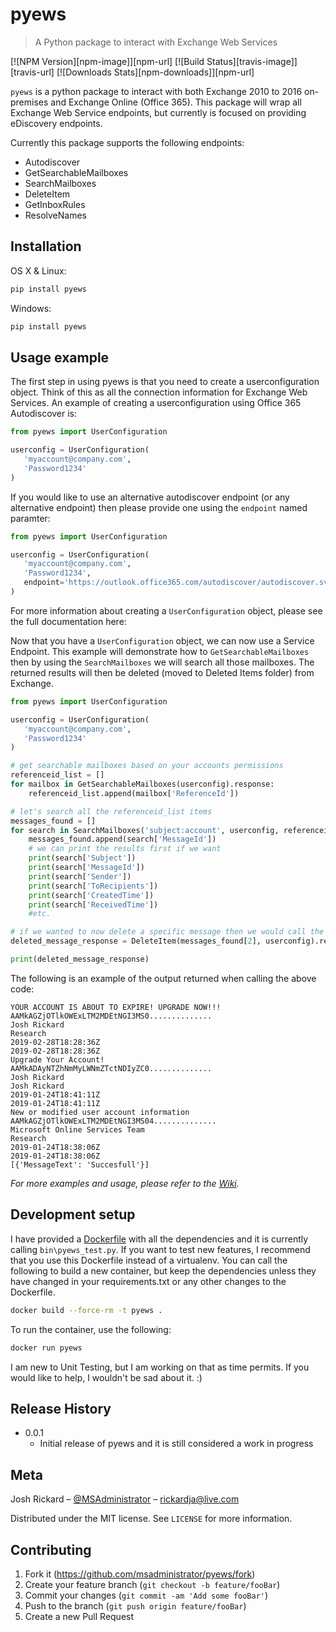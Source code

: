 # pyews
> A Python package to interact with Exchange Web Services

[![NPM Version][npm-image]][npm-url]
[![Build Status][travis-image]][travis-url]
[![Downloads Stats][npm-downloads]][npm-url]

`pyews` is a python package to interact with both Exchange 2010 to 2016 on-premises and Exchange Online (Office 365).  This package will wrap all Exchange Web Service endpoints, but currently is focused on providing eDiscovery endpoints. 

Currently this package supports the following endpoints:

* Autodiscover
* GetSearchableMailboxes
* SearchMailboxes
* DeleteItem
* GetInboxRules
* ResolveNames

## Installation

OS X & Linux:

```sh
pip install pyews
```

Windows:

```sh
pip install pyews
```

## Usage example

The first step in using pyews is that you need to create a userconfiguration object.  Think of this as all the connection information for Exchange Web Services.  An example of creating a userconfiguration using Office 365 Autodiscover is:

```python
from pyews import UserConfiguration

userconfig = UserConfiguration(
   'myaccount@company.com',
   'Password1234'
)
```

If you would like to use an alternative autodiscover endpoint (or any alternative endpoint) then please provide one using the `endpoint` named paramter:

```python
from pyews import UserConfiguration

userconfig = UserConfiguration(
   'myaccount@company.com',
   'Password1234',
   endpoint='https://outlook.office365.com/autodiscover/autodiscover.svc'
)
```

For more information about creating a `UserConfiguration` object, please see the full documentation here:

Now that you have a `UserConfiguration` object, we can now use a Service Endpoint.  This example will demonstrate how to `GetSearchableMailboxes` then by using the `SearchMailboxes` we will search all those mailboxes.  The returned results will then be deleted (moved to Deleted Items folder) from Exchange.

```python
from pyews import UserConfiguration

userconfig = UserConfiguration(
   'myaccount@company.com',
   'Password1234'
)

# get searchable mailboxes based on your accounts permissions
referenceid_list = []
for mailbox in GetSearchableMailboxes(userconfig).response:
    referenceid_list.append(mailbox['ReferenceId'])

# let's search all the referenceid_list items
messages_found = []
for search in SearchMailboxes('subject:account', userconfig, referenceid_list).response:
    messages_found.append(search['MessageId'])
    # we can print the results first if we want
    print(search['Subject'])
    print(search['MessageId'])
    print(search['Sender'])
    print(search['ToRecipients'])
    print(search['CreatedTime'])
    print(search['ReceivedTime'])
    #etc.

# if we wanted to now delete a specific message then we would call the DeleteItem class like this but we can also pass in the entire messages_found list
deleted_message_response = DeleteItem(messages_found[2], userconfig).response

print(deleted_message_response)
```

The following is an example of the output returned when calling the above code:

```output
YOUR ACCOUNT IS ABOUT TO EXPIRE! UPGRADE NOW!!!
AAMkAGZjOTlkOWExLTM2MDEtNGI3MS0..............
Josh Rickard
Research
2019-02-28T18:28:36Z
2019-02-28T18:28:36Z
Upgrade Your Account!
AAMkADAyNTZhNmMyLWNmZTctNDIyZC0..............
Josh Rickard
Josh Rickard
2019-01-24T18:41:11Z
2019-01-24T18:41:11Z
New or modified user account information
AAMkAGZjOTlkOWExLTM2MDEtNGI3MS04..............
Microsoft Online Services Team
Research
2019-01-24T18:38:06Z
2019-01-24T18:38:06Z
[{'MessageText': 'Succesfull'}]
```

_For more examples and usage, please refer to the [Wiki][wiki]._

## Development setup

I have provided a [Dockerfile](Dockerfile) with all the dependencies and it is currently calling `bin\pyews_test.py`.  If you want to test new features, I recommend that you use this Dockerfile instead of a virtualenv.  You can call the following to build a new container, but keep the dependencies unless they have changed in your requirements.txt or any other changes to the Dockerfile.

```sh
docker build --force-rm -t pyews .
```

To run the container, use the following:

```sh
docker run pyews
```

I am new to Unit Testing, but I am working on that as time permits.  If you would like to help, I wouldn't be sad about it. :)

## Release History

* 0.0.1
    * Initial release of pyews and it is still considered a work in progress

## Meta

Josh Rickard – [@MSAdministrator](https://twitter.com/MSAdministrator) – rickardja@live.com

Distributed under the MIT license. See ``LICENSE`` for more information.

## Contributing

1. Fork it (<https://github.com/msadministrator/pyews/fork>)
2. Create your feature branch (`git checkout -b feature/fooBar`)
3. Commit your changes (`git commit -am 'Add some fooBar'`)
4. Push to the branch (`git push origin feature/fooBar`)
5. Create a new Pull Request

<!-- Markdown link & img dfn's 
[npm-image]: https://img.shields.io/npm/v/datadog-metrics.svg?style=flat-square
[npm-url]: https://npmjs.org/package/datadog-metrics
[npm-downloads]: https://img.shields.io/npm/dm/datadog-metrics.svg?style=flat-square
[travis-image]: https://img.shields.io/travis/dbader/node-datadog-metrics/master.svg?style=flat-square
[travis-url]: https://travis-ci.org/dbader/node-datadog-metrics
-->
[wiki]: https://github.com/yourname/yourproject/wiki